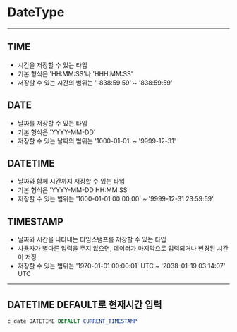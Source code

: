 # DateType
----------------
## TIME
- 시간을 저장할 수 있는 타입
- 기본 형식은 'HH:MM:SS'나 'HHH:MM:SS'
- 저장할 수 있는 시간의 범위는 '-838:59:59' ~ '838:59:59'

## DATE
- 날짜를 저장할 수 있는 타입
- 기본 형식은 'YYYY-MM-DD'
- 저장할 수 있는 날짜의 범위는 '1000-01-01' ~ '9999-12-31'

## DATETIME
- 날짜와 함께 시간까지 저장할 수 있는 타입
- 기본 형식은 'YYYY-MM-DD HH:MM:SS'
- 저장할 수 있는 범위는 '1000-01-01 00:00:00' ~ '9999-12-31 23:59:59'

## TIMESTAMP
- 날짜와 시간을 나타내는 타임스탬프를 저장할 수 있는 타입
- 사용자가 별다른 입력을 주지 않으면, 데이터가 마지막으로 입력되거나 변경된 시간이 저장
- 저장할 수 있는 범위는 '1970-01-01 00:00:01' UTC ~ '2038-01-19 03:14:07' UTC

----------------
## DATETIME DEFAULT로 현재시간 입력
```sql
c_date DATETIME DEFAULT CURRENT_TIMESTAMP
```
